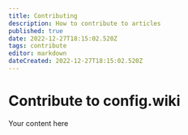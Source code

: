```yaml
---
title: Contributing
description: How to contribute to articles
published: true
date: 2022-12-27T18:15:02.520Z
tags: contribute
editor: markdown
dateCreated: 2022-12-27T18:15:02.520Z
---
```


# Contribute to config.wiki
Your content here